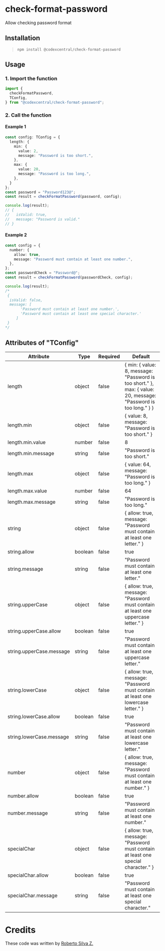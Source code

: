 # check-format-password

Allow checking password format

## Installation

> `npm install @codexcentral/check-format-password`

## Usage

### 1. Import the function

```javascript
import {
  checkFormatPassword,
  TConfig,
} from "@codexcentral/check-format-password";
```

### 2. Call the function

#### Example 1

```typescript
const config: TConfig = {
  length: {
    min: {
      value: 2,
      message: "Password is too short.",
    },
    max: {
      value: 20,
      message: "Password is too long.",
    },
  }
};
const password = "Password123@";
const result = checkFormatPassword(password, config);

console.log(result);
// {
//   isValid: true,
//   message: "Password is valid."
// }
```

#### Example 2

```typescript
const config = {
  number: {
    allow: true,
    message: "Password must contain at least one number.",
  },
};
const passwordCheck = "Password@";
const result = checkFormatPassword(passwordCheck, config);

console.log(result);
/*
 {
  isValid: false,
  message: [
       'Password must contain at least one number.',
       'Password must contain at least one special character.'
     ]
 }
*/
```

## Attributes of "TConfig"
  
| Attribute | Type | Required | Default |
| --- | --- | --- | --- |
| length | object | false | { min: { value: 8, message: "Password is too short." }, max: { value: 20, message: "Password is too long." } } |
| length.min | object | false | { value: 8, message: "Password is too short." } |
| length.min.value | number | false | 8 |
| length.min.message | string | false | "Password is too short." |
| length.max | object | false | { value: 64, message: "Password is too long." } |
| length.max.value | number | false | 64 |
| length.max.message | string | false | "Password is too long." |
| string | object | false | { allow: true, message: "Password must contain at least one letter." } |
| string.allow | boolean | false | true |
| string.message | string | false | "Password must contain at least one letter." |
| string.upperCase | object | false | { allow: true, message: "Password must contain at least one uppercase letter." } |
| string.upperCase.allow | boolean | false | true |
| string.upperCase.message | string | false | "Password must contain at least one uppercase letter." |
| string.lowerCase | object | false | { allow: true, message: "Password must contain at least one lowercase letter." } |
| string.lowerCase.allow | boolean | false | true |
| string.lowerCase.message | string | false | "Password must contain at least one lowercase letter." |
| number | object | false | { allow: true, message: "Password must contain at least one number." } |
| number.allow | boolean | false | true |
| number.message | string | false | "Password must contain at least one number." |
| specialChar | object | false | { allow: true, message: "Password must contain at least one special character." } |
| specialChar.allow | boolean | false | true |
| specialChar.message | string | false | "Password must contain at least one special character." |

 

# Credits

These code was written by [Roberto Silva Z.](https://www.linkedin.com/in/robertosilvazuniga/)
